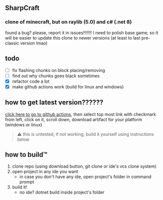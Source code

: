 ﻿## SharpCraft
### clone of minecraft, but on raylib (5.0) and c# (.net 8)

found a bug? please, report it in issues!!!!!!!
I need to polish base game, so it will be easier to update this clone
to newer versions (at least to last pre-classic version lmao)

## todo
- [ ] fix flashing chunks on block placing/removing
- [ ] find out why chunks goes black sometimes
- [x] refactor code a lot
- [x] make github actions work (build for linux and windows)

## how to get latest version??????
[click here to go to github actions](https://github.com/danilwhale/SharpCraft/actions/),
then select top most link with checkmark from left, click on it, scroll down, download artifact for your platform (windows or linux)
> ⚠️ this is untested, if not working, build it yourself using instructions below

## how to build™
1. clone repo (using download button, git clone or ide's vcs clone system)
2. open project in any ide you want
   - in case you don't have any ide, open project's folder in command prompt
3. build it!
   - no ide? dotnet build inside project's folder
